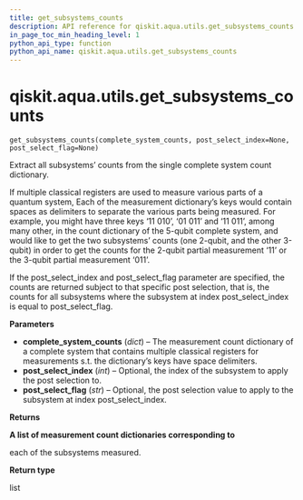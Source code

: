 ```yaml
---
title: get_subsystems_counts
description: API reference for qiskit.aqua.utils.get_subsystems_counts
in_page_toc_min_heading_level: 1
python_api_type: function
python_api_name: qiskit.aqua.utils.get_subsystems_counts
---
```


# qiskit.aqua.utils.get\_subsystems\_counts

<span id="qiskit.aqua.utils.get_subsystems_counts" />

`get_subsystems_counts(complete_system_counts, post_select_index=None, post_select_flag=None)`

Extract all subsystems’ counts from the single complete system count dictionary.

If multiple classical registers are used to measure various parts of a quantum system, Each of the measurement dictionary’s keys would contain spaces as delimiters to separate the various parts being measured. For example, you might have three keys ‘11 010’, ‘01 011’ and ‘11 011’, among many other, in the count dictionary of the 5-qubit complete system, and would like to get the two subsystems’ counts (one 2-qubit, and the other 3-qubit) in order to get the counts for the 2-qubit partial measurement ‘11’ or the 3-qubit partial measurement ‘011’.

If the post\_select\_index and post\_select\_flag parameter are specified, the counts are returned subject to that specific post selection, that is, the counts for all subsystems where the subsystem at index post\_select\_index is equal to post\_select\_flag.

**Parameters**

*   **complete\_system\_counts** (*dict*) – The measurement count dictionary of a complete system that contains multiple classical registers for measurements s.t. the dictionary’s keys have space delimiters.
*   **post\_select\_index** (*int*) – Optional, the index of the subsystem to apply the post selection to.
*   **post\_select\_flag** (*str*) – Optional, the post selection value to apply to the subsystem at index post\_select\_index.

**Returns**

**A list of measurement count dictionaries corresponding to**

each of the subsystems measured.

**Return type**

list

